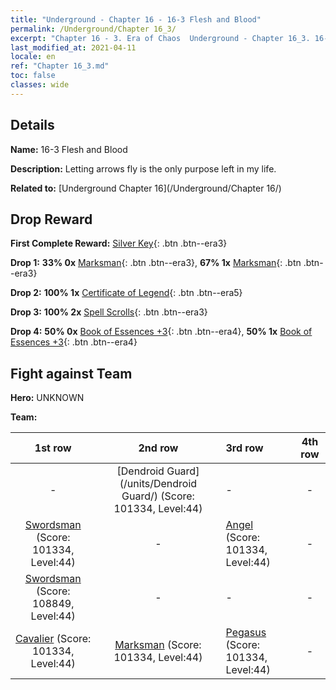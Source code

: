 ```yaml
---
title: "Underground - Chapter 16 - 16-3 Flesh and Blood"
permalink: /Underground/Chapter 16_3/
excerpt: "Chapter 16 - 3. Era of Chaos  Underground - Chapter 16_3. 16-3 Flesh and Blood"
last_modified_at: 2021-04-11
locale: en
ref: "Chapter 16_3.md"
toc: false
classes: wide
---
```


## Details

 **Name:** 16-3 Flesh and Blood

 **Description:** Letting arrows fly is the only purpose left in my life.

 **Related to:** [Underground Chapter 16](/Underground/Chapter 16/)

## Drop Reward

 **First Complete Reward:** [Silver Key](/Items/con_693/){: .btn .btn--era3}

 **Drop 1:** **33% 0x** [Marksman](/Items/unt_191/){: .btn .btn--era3}, **67% 1x** [Marksman](/Items/unt_191/){: .btn .btn--era3}

 **Drop 2:** **100% 1x** [Certificate of Legend](/Items/mat_67/){: .btn .btn--era5}

 **Drop 3:** **100% 2x** [Spell Scrolls](/Items/con_694/){: .btn .btn--era3}

 **Drop 4:** **50% 0x** [Book of Essences +3](/Items/mat_60/){: .btn .btn--era4}, **50% 1x** [Book of Essences +3](/Items/mat_60/){: .btn .btn--era4}


## Fight against Team
 **Hero:** UNKNOWN

 **Team:**


  | 1st row | 2nd row | 3rd row | 4th row |
  |:----:|:----:|:----|:----:|
  | - | [Dendroid Guard](/units/Dendroid Guard/) (Score: 101334, Level:44)  | - | - |
  | [Swordsman](/units/Swordsman/) (Score: 101334, Level:44)  | - | [Angel](/units/Angel/) (Score: 101334, Level:44)  | - |
  | [Swordsman](/units/Swordsman/) (Score: 108849, Level:44)  | - | - | - |
  | [Cavalier](/units/Cavalier/) (Score: 101334, Level:44)  | [Marksman](/units/Marksman/) (Score: 101334, Level:44)  | [Pegasus](/units/Pegasus/) (Score: 101334, Level:44)  | - |



